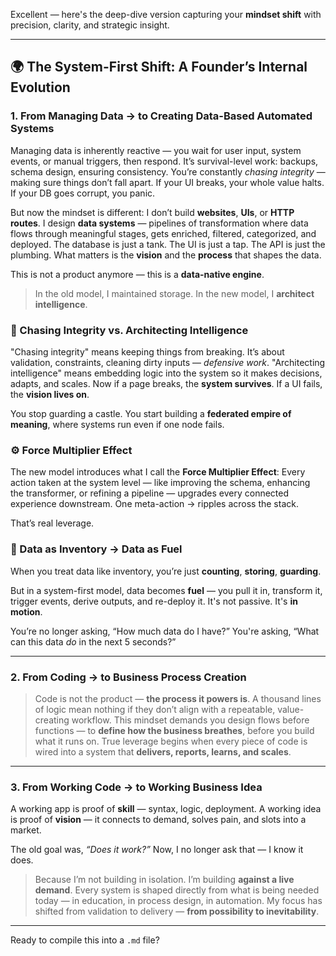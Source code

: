 Excellent — here's the deep-dive version capturing your **mindset shift** with precision, clarity, and strategic insight.

---

## 🌍 The System-First Shift: A Founder’s Internal Evolution

### 1. **From Managing Data → to Creating Data-Based Automated Systems**

Managing data is inherently reactive — you wait for user input, system events, or manual triggers, then respond. It’s survival-level work: backups, schema design, ensuring consistency. You’re constantly *chasing integrity* — making sure things don’t fall apart. If your UI breaks, your whole value halts. If your DB goes corrupt, you panic.

But now the mindset is different:
I don’t build **websites**, **UIs**, or **HTTP routes**.
I design **data systems** — pipelines of transformation where data flows through meaningful stages, gets enriched, filtered, categorized, and deployed. The database is just a tank. The UI is just a tap. The API is just the plumbing.
What matters is the **vision** and the **process** that shapes the data.

This is not a product anymore — this is a **data-native engine**.

> In the old model, I maintained storage.
> In the new model, I **architect intelligence**.

### 🧠 Chasing Integrity vs. Architecting Intelligence

"Chasing integrity" means keeping things from breaking. It’s about validation, constraints, cleaning dirty inputs — *defensive work*.
"Architecting intelligence" means embedding logic into the system so it makes decisions, adapts, and scales. Now if a page breaks, the **system survives**. If a UI fails, the **vision lives on**.

You stop guarding a castle.
You start building a **federated empire of meaning**, where systems run even if one node fails.

### ⚙️ Force Multiplier Effect

The new model introduces what I call the **Force Multiplier Effect**:
Every action taken at the system level — like improving the schema, enhancing the transformer, or refining a pipeline — upgrades every connected experience downstream.
One meta-action → ripples across the stack.

That’s real leverage.

### 🔁 Data as Inventory → Data as Fuel

When you treat data like inventory, you’re just **counting**, **storing**, **guarding**.

But in a system-first model, data becomes **fuel** — you pull it in, transform it, trigger events, derive outputs, and re-deploy it. It's not passive. It's **in motion**.

You’re no longer asking, “How much data do I have?”
You're asking, “What can this data *do* in the next 5 seconds?”

---

### 2. **From Coding → to Business Process Creation**

> Code is not the product — **the process it powers is**.
> A thousand lines of logic mean nothing if they don’t align with a repeatable, value-creating workflow.
> This mindset demands you design flows before functions — to **define how the business breathes**, before you build what it runs on.
> True leverage begins when every piece of code is wired into a system that **delivers, reports, learns, and scales**.

---

### 3. **From Working Code → to Working Business Idea**

A working app is proof of **skill** — syntax, logic, deployment.
A working idea is proof of **vision** — it connects to demand, solves pain, and slots into a market.

The old goal was, *“Does it work?”*
Now, I no longer ask that — I know it does.

> Because I’m not building in isolation. I’m building **against a live demand**.
> Every system is shaped directly from what is being needed today — in education, in process design, in automation.
> My focus has shifted from validation to delivery — **from possibility to inevitability**.

---

Ready to compile this into a `.md` file?
